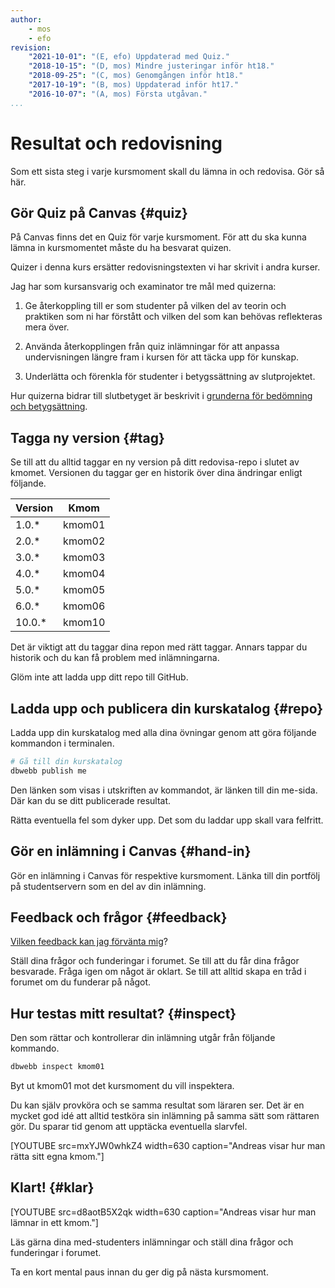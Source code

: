 ```yaml
---
author:
    - mos
    - efo
revision:
    "2021-10-01": "(E, efo) Uppdaterad med Quiz."
    "2018-10-15": "(D, mos) Mindre justeringar inför ht18."
    "2018-09-25": "(C, mos) Genomgången inför ht18."
    "2017-10-19": "(B, mos) Uppdaterad inför ht17."
    "2016-10-07": "(A, mos) Första utgåvan."
...
```

Resultat och redovisning
====================================

Som ett sista steg i varje kursmoment skall du lämna in och redovisa. Gör så här.

<!--more-->



<!-- Skriv redovisningstext {#text}
---------------------------------------

Skriv en redovisningstext och [redovisa dina reflektioner](kunskap/att-skriva-en-bra-redovisningstext) från kursmomentet.

Besvara de specifika frågor som finns för varje kursmoment.

Reflektera över svårigheter, problem, lösningar, erfarenheter, lärdomar, resultatet, etc.

Kan du koppla och jämföra (reflektera) dina lärdomar från nuvarande kursmoment mot andra kursmoment, kurser eller andra lärdomar du har sedan tidigare?

Skriv ett stycke om 15-30 meningar, försök väva in frågorna i löpande text. -->



Gör Quiz på Canvas {#quiz}
---------------------------------------

På Canvas finns det en Quiz för varje kursmoment. För att du ska kunna lämna in kursmomentet måste du ha besvarat quizen.

Quizer i denna kurs ersätter redovisningstexten vi har skrivit i andra kurser.

Jag har som kursansvarig och examinator tre mål med quizerna:

1. Ge återkoppling till er som studenter på vilken del av teorin och praktiken som ni har förstått och vilken del som kan behövas reflekteras mera över.

1. Använda återkopplingen från quiz inlämningar för att anpassa undervisningen längre fram i kursen för att täcka upp för kunskap.

1. Underlätta och förenkla för studenter i betygssättning av slutprojektet.

Hur quizerna bidrar till slutbetyget är beskrivit i [grunderna för bedömning och betygsättning](kurser/bedomning-och-betygsattning-quiz).



Tagga ny version {#tag}
---------------------------------------

Se till att du alltid taggar en ny version på ditt redovisa-repo i slutet av kmomet. Versionen du taggar ger en historik över dina ändringar enligt följande.

| Version      | Kmom   |
|--------------|--------|
| 1.0.*        | kmom01 |
| 2.0.*        | kmom02 |
| 3.0.*        | kmom03 |
| 4.0.*        | kmom04 |
| 5.0.*        | kmom05 |
| 6.0.*        | kmom06 |
| 10.0.*       | kmom10 |

Det är viktigt att du taggar dina repon med rätt taggar. Annars tappar du historik och du kan få problem med inlämningarna.

Glöm inte att ladda upp ditt repo till GitHub.



Ladda upp och publicera din kurskatalog {#repo}
---------------------------------------

Ladda upp din kurskatalog med alla dina övningar genom att göra följande kommandon i terminalen.

```bash
# Gå till din kurskatalog
dbwebb publish me
```

Den länken som visas i utskriften av kommandot, är länken till din me-sida. Där kan du se ditt publicerade resultat.

Rätta eventuella fel som dyker upp. Det som du laddar upp skall vara felfritt.



Gör en inlämning i Canvas {#hand-in}
---------------------------------------

Gör en inlämning i Canvas för respektive kursmoment. Länka till din portfölj på studentservern som en del av din inlämning.

<!--
Kopiera redovisningstexten till forumet {#forum}
---------------------------------------

Visa upp vad du gjort och berätta att du är klar genom att ta en kopia av redovisningstexten och göra ett inlägg i [kursforumet](forum/utbildning/design). Bifoga länken till din me-sida.
-->



<!-- Kopiera redovisningstexten till Canvas {#canvas}
---------------------------------------

Kopiera redovisningstexten och lämna in den på redovisningen i Canvas tillsammans med en länk till din me-sida.

Läraren kommer snabbt kolla igenom din redovisningstext och uppgifterna. Betyg är G (godkänd) eller U/komplettera (komplettera → gör om → gör bättre). Bedömningen baseras på din redovisningstext samt att din me-sida fungerar tillsammans med kursmomentets övningar. -->



Feedback och frågor {#feedback}
---------------------------------------

[Vilken feedback kan jag förvänta mig](kurser/faq/vilken-feedback-far-man-pa-inlamningarna)?

Ställ dina frågor och funderingar i forumet. Se till att du får dina frågor besvarade. Fråga igen om något är oklart. Se till att alltid skapa en tråd i forumet om du funderar på något.



Hur testas mitt resultat? {#inspect}
---------------------------------------

Den som rättar och kontrollerar din inlämning utgår från följande kommando.

```bash
dbwebb inspect kmom01
```

Byt ut kmom01 mot det kursmoment du vill inspektera.

Du kan själv provköra och se samma resultat som läraren ser. Det är en mycket god idé att alltid testköra sin inlämning på samma sätt som rättaren gör. Du sparar tid genom att upptäcka eventuella slarvfel.

[YOUTUBE src=mxYJW0whkZ4 width=630 caption="Andreas visar hur man rätta sitt egna kmom."]



Klart! {#klar}
---------------------------------------

[YOUTUBE src=d8aotB5X2qk width=630 caption="Andreas visar hur man lämnar in ett kmom."]

Läs gärna dina med-studenters inlämningar och ställ dina frågor och funderingar i forumet.

Ta en kort mental paus innan du ger dig på nästa kursmoment.
